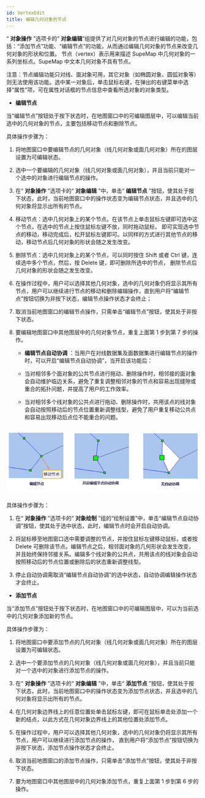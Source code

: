 ```yaml
---
id: VertexEdit
title: 编辑几何对象的节点  
---    
```


 “ **对象操作** ”选项卡的“ **对象编辑**”组提供了对几何对象的节点进行编辑的功能，包括：“添加节点”功能、“编辑节点”的功能，从而通过编辑几何对象的节点来改变几何对象的形状和位置。
 节点（vertex）表示用来描述 SupeMap 中几何对象的一系列坐标点。SupeMap 中文本几何对象不具有节点。

注意：节点编辑功能只对线、面对象可用，其它对象（如椭圆对象、圆弧对象等）则无法使用该功能。选中某一对象后，单击鼠标右键，在弹出的右键菜单中选择“属性”项，可在属性对话框的节点信息中查看所选对象的对象类型。
 * **编辑节点**

 当“编辑节点”按钮处于按下状态时，在地图窗口中的可编辑图层中，可以编辑当前选中的几何对象的节点，主要包括移动节点和删除节点。

 具体操作步骤为：



1. 将地图窗口中要编辑节点的几何对象（线几何对象或面几何对象）所在的图层设置为可编辑状态。

2. 选中一个要编辑的几何对象（线几何对象或面几何对象），并且当前只能对一个选中的对象进行编辑节点的操作。

3. 在“ **对象操作** ”选项卡的“ **对象编辑** ”中，单击“ **编辑节点**
”按钮，使其处于按下状态，此时，当前地图窗口中的操作状态变为编辑节点状态，并且选中的几何对象将显示出所有的节点。

4. 移动节点：选中几何对象上的某个节点。在该节点上单击鼠标左键即可选中这个节点，在选中的节点上按住鼠标左键不放，同时拖动鼠标，
即可实现选中节点的移动，移动完成后，松开鼠标左键即可。以同样的方式进行其他节点的移动，移动节点后几何对象的形状会随之发生改变。

5. 删除节点：选中几何对象上的某个节点，可以同时按住 Shift 或者 Ctrl 键，连续选中多个节点，然后，按 Delete
键，即可删除所选中的节点， 删除节点后几何对象的形状会随之发生改变。

6. 在操作过程中，用户可以选择其他几何对象，选中的几何对象仍将显示其所有节点，用户可以继续进行节点的移动和删除编辑操作，直到用户将“编辑节点”按钮切换为非按下状态，编辑节点操作状态才会终止；

7. 取消当前地图窗口的编辑节点操作，只需单击“编辑节点”按钮，使其处于非按下状态。

8. 要编辑地图窗口中其他图层中的几何对象节点，重复上面第 1 步到第 7 步的操作。

    * **编辑节点自动协调** ：当用户在对线数据集及面数据集进行编辑节点的操作时，可以开启“编辑节点自动协调”，当开启该功能后：

    * 当对相邻多个面对象的公共节点进行拖动、删除操作时，相邻接的面对象会自动维护临边关系，避免了重复调整相邻对象的节点和容易出现缝隙或重合的拓扑问题，并提高了用户的工作效率。

    * 当对相邻多个线对象的公共点进行拖动、删除操作时，共用该点的线对象会自动按照移动后的节点位置重新调整线型，避免了用户重复移动公共点和容易出现移动后点位不能重合的问题。

 ![](img/CoEdit.png)  
 ---  
  
 具体操作步骤为：

1. 在“ **对象操作** ”选项卡的“ **对象绘制**
”组的“绘制设置”中，单击“编辑节点自动协调”按钮，使其处于选中状态，此时，编辑节点时会开启自动协调。

2. 将鼠标移至地图窗口选中需要调整的节点，并按住鼠标左键移动鼠标，或者按 Delete
可删除该节点。编辑节点之后，相邻面对象的几何形状会发生改变，并且始终保持邻接关系。编辑多个线对象的公共点，共用该点的线对象会自动按照移动后的节点位置或删除后的状态重新调整线型。

3. 停止自动协调需取消“编辑节点自动协调”的选中状态，自动协调编辑操作状态才会终止。

* **添加节点**

 当“添加节点”按钮处于按下状态时，在地图窗口中的可编辑图层中，可以为当前选中的几何对象添加新的节点。

 具体操作步骤为：

1. 将地图窗口中要添加节点的几何对象（线几何对象或面几何对象）所在的图层设置为可编辑状态。

2. 选中一个要添加节点的几何对象（线几何对象或面几何对象），并且当前只能对一个选中的对象进行添加节点的操作。

3. 在“ **对象操作** ”选项卡的“ **对象编辑** ”中，单击“ **添加节点**
”按钮，使其处于按下状态，此时，当前地图窗口中的操作状态变为添加节点状态，并且选中的几何对象将显示出所有的节点。

4. 在几何对象边界线上的任意位置处单击鼠标左键，即可在鼠标单击处添加一个新的结点，以此方式在几何对象边界线上的其他位置处添加节点。

5. 在操作过程中，用户可以选择其他几何对象，选中的几何对象仍将显示其所有节点，用户可以继续进行添加节点的操作，
直到用户将“添加节点”按钮切换为非按下状态，添加节点操作状态才会终止。

6. 取消当前地图窗口的添加节点操作，只需单击“添加节点”按钮，使其处于非按下状态。

7. 要为地图窗口中其他图层中的几何对象添加节点，重复上面第 1 步到第 6 步的操作。

